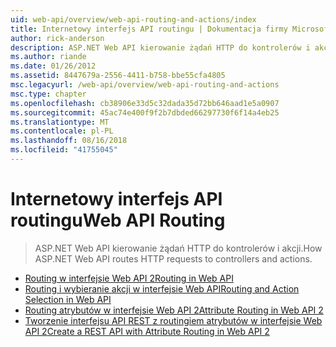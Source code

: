 ```yaml
---
uid: web-api/overview/web-api-routing-and-actions/index
title: Internetowy interfejs API routingu | Dokumentacja firmy Microsoft
author: rick-anderson
description: ASP.NET Web API kierowanie żądań HTTP do kontrolerów i akcji.
ms.author: riande
ms.date: 01/26/2012
ms.assetid: 8447679a-2556-4411-b758-bbe55cfa4805
msc.legacyurl: /web-api/overview/web-api-routing-and-actions
msc.type: chapter
ms.openlocfilehash: cb38906e33d5c32dada35d72bb646aad1e5a0907
ms.sourcegitcommit: 45ac74e400f9f2b7dbded66297730f6f14a4eb25
ms.translationtype: MT
ms.contentlocale: pl-PL
ms.lasthandoff: 08/16/2018
ms.locfileid: "41755045"
---
```

<a name="web-api-routing"></a><span data-ttu-id="59f0f-103">Internetowy interfejs API routingu</span><span class="sxs-lookup"><span data-stu-id="59f0f-103">Web API Routing</span></span>
====================
> <span data-ttu-id="59f0f-104">ASP.NET Web API kierowanie żądań HTTP do kontrolerów i akcji.</span><span class="sxs-lookup"><span data-stu-id="59f0f-104">How ASP.NET Web API routes HTTP requests to controllers and actions.</span></span>


- [<span data-ttu-id="59f0f-105">Routing w interfejsie Web API 2</span><span class="sxs-lookup"><span data-stu-id="59f0f-105">Routing in Web API</span></span>](routing-in-aspnet-web-api.md)
- [<span data-ttu-id="59f0f-106">Routing i wybieranie akcji w interfejsie Web API</span><span class="sxs-lookup"><span data-stu-id="59f0f-106">Routing and Action Selection in Web API</span></span>](routing-and-action-selection.md)
- [<span data-ttu-id="59f0f-107">Routing atrybutów w interfejsie Web API 2</span><span class="sxs-lookup"><span data-stu-id="59f0f-107">Attribute Routing in Web API 2</span></span>](attribute-routing-in-web-api-2.md)
- [<span data-ttu-id="59f0f-108">Tworzenie interfejsu API REST z routingiem atrybutów w interfejsie Web API 2</span><span class="sxs-lookup"><span data-stu-id="59f0f-108">Create a REST API with Attribute Routing in Web API 2</span></span>](create-a-rest-api-with-attribute-routing.md)
